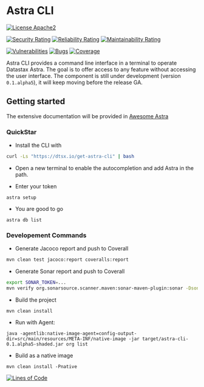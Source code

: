 # Astra CLI

[![License Apache2](https://img.shields.io/hexpm/l/plug.svg)](http://www.apache.org/licenses/LICENSE-2.0)

[![Security Rating](https://sonarcloud.io/api/project_badges/measure?project=clun_astra-cli&metric=security_rating)](https://sonarcloud.io/summary/new_code?id=clun_astra-cli)
[![Reliability Rating](https://sonarcloud.io/api/project_badges/measure?project=clun_astra-cli&metric=reliability_rating)](https://sonarcloud.io/summary/new_code?id=clun_astra-cli)
[![Maintainability Rating](https://sonarcloud.io/api/project_badges/measure?project=clun_astra-cli&metric=sqale_rating)](https://sonarcloud.io/summary/overall?id=clun_astra-cli)

[![Vulnerabilities](https://sonarcloud.io/api/project_badges/measure?project=clun_astra-cli&metric=vulnerabilities)](https://sonarcloud.io/summary/overall?id=clun_astra-cli)
[![Bugs](https://sonarcloud.io/api/project_badges/measure?project=clun_astra-cli&metric=bugs)](https://sonarcloud.io/summary/new_code?id=clun_astra-cli)
[![Coverage](https://sonarcloud.io/api/project_badges/measure?project=clun_astra-cli&metric=coverage)](https://sonarcloud.io/summary/new_code?id=clun_astra-cli)

Astra CLI provides a command line interface in a terminal to operate Datastax Astra. The goal is to offer access to any feature without accessing the user interface. The component is still under development (version `0.1.alpha5`), it will keep moving before the release GA.

## Getting started

The extensive documentation will be provided in [Awesome Astra](https://awesome-astra.github.io/docs/pages/astra/astra-cli/)

### QuickStar

- Install the CLI with 

```bash
curl -Ls "https://dtsx.io/get-astra-cli" | bash
```

- Open a new terminal to enable the autocompletion and add Astra in the path.

- Enter your token 

```
astra setup
```

- You are good to go 

```
astra db list
```



### Developement Commands

- Generate Jacoco report and push to Coverall

```bash
mvn clean test jacoco:report coveralls:report
```

- Generate Sonar report and push to Coverall

```bash
export SONAR_TOKEN=...
mvn verify org.sonarsource.scanner.maven:sonar-maven-plugin:sonar -Dsonar.projectKey=clun_astra-cli
```

- Build the project

```
mvn clean install
```

- Run with Agent:

```
java -agentlib:native-image-agent=config-output-dir=src/main/resources/META-INF/native-image -jar target/astra-cli-0.1.alpha5-shaded.jar org list
```

- Build as a native image

```
mvn clean install -Pnative
```

[![Lines of Code](https://sonarcloud.io/api/project_badges/measure?project=clun_astra-cli&metric=ncloc)](https://sonarcloud.io/summary/new_code?id=clun_astra-cli)

